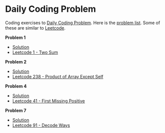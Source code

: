 # Daily Coding Problem
Coding exercises to [Daily Coding Problem](https://www.dailycodingproblem.com/). Here is the [problem list](https://github.com/xning11/DailyCodingProblem/blob/master/Problems.md). Some of these are similar to [Leetcode](https://leetcode.com/). 


<b>Problem 1</b> 

* [Solution](https://github.com/xning11/DailyCodingProblem/blob/master/Solutions/ps1.py) 
* [Leetcode 1 - Two Sum](https://leetcode.com/problems/two-sum/)


<b>Problem 2</b>  

* [Solution](https://github.com/xning11/DailyCodingProblem/blob/master/Solutions/ps2.py) 
* [Leetcode 238 - Product of Array Except Self](https://leetcode.com/problems/product-of-array-except-self/)


<b>Problem 4</b> 

* [Solution](https://github.com/xning11/DailyCodingProblem/blob/master/Solutions/ps4.py) 
* [Leetcode 41 - First Missing Positive](https://leetcode.com/problems/first-missing-positive/)


<b>Problem 7</b> 

* [Solution](https://github.com/xning11/DailyCodingProblem/blob/master/Solutions/ps7.py)
* [Leetcode 91 - Decode Ways](https://leetcode.com/problems/decode-ways/)

